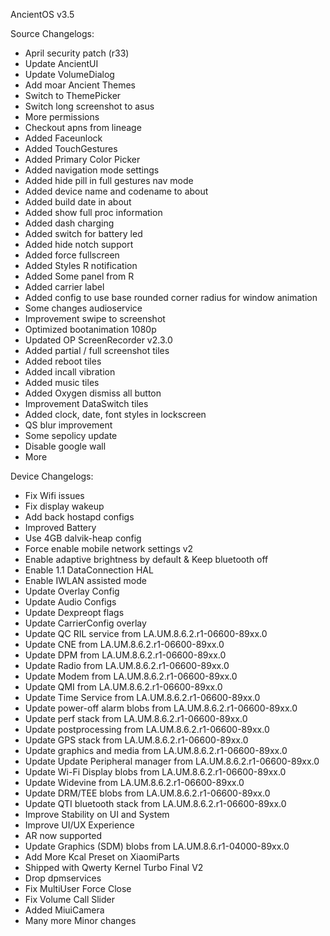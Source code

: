 AncientOS v3.5

Source Changelogs:
- April security patch (r33)
- Update AncientUI
- Update VolumeDialog
- Add moar Ancient Themes
- Switch to ThemePicker
- Switch long screenshot to asus
- More permissions
- Checkout apns from lineage
- Added Faceunlock
- Added TouchGestures
- Added Primary Color Picker
- Added navigation mode settings
- Added hide pill in full gestures nav mode
- Added device name and codename to about
- Added build date in about
- Added show full proc information
- Added dash charging
- Added switch for battery led
- Added hide notch support
- Added force fullscreen
- Added Styles R notification
- Added Some panel from R
- Added carrier label
- Added config to use base rounded corner radius for window animation
- Some changes audioservice
- Improvement swipe to screenshot
- Optimized bootanimation 1080p
- Updated OP ScreenRecorder v2.3.0
- Added partial / full screenshot tiles
- Added reboot tiles
- Added incall vibration
- Added music tiles
- Added Oxygen dismiss all button
- Improvement DataSwitch tiles
- Added clock, date, font styles in lockscreen
- QS blur improvement
- Some sepolicy update
- Disable google wall
- More

Device Changelogs:
- Fix Wifi issues
- Fix display wakeup 
- Add back hostapd configs
- Improved Battery
- Use 4GB dalvik-heap config
- Force enable mobile network settings v2
- Enable adaptive brightness by default & Keep bluetooth off
- Enable 1.1 DataConnection HAL
- Enable IWLAN assisted mode
- Update Overlay Config 
- Update Audio Configs
- Update Dexpreopt flags
- Update CarrierConfig overlay
- Update QC RIL service from LA.UM.8.6.2.r1-06600-89xx.0
- Update CNE from LA.UM.8.6.2.r1-06600-89xx.0
- Update DPM from LA.UM.8.6.2.r1-06600-89xx.0
- Update Radio from LA.UM.8.6.2.r1-06600-89xx.0
- Update Modem from LA.UM.8.6.2.r1-06600-89xx.0
- Update QMI from LA.UM.8.6.2.r1-06600-89xx.0
- Update Time Service from LA.UM.8.6.2.r1-06600-89xx.0
- Update power-off alarm blobs from LA.UM.8.6.2.r1-06600-89xx.0
- Update perf stack from LA.UM.8.6.2.r1-06600-89xx.0
- Update postprocessing from LA.UM.8.6.2.r1-06600-89xx.0
- Update GPS stack from LA.UM.8.6.2.r1-06600-89xx.0
- Update graphics and media from LA.UM.8.6.2.r1-06600-89xx.0
- Update Update Peripheral manager from LA.UM.8.6.2.r1-06600-89xx.0
- Update Wi-Fi Display blobs from LA.UM.8.6.2.r1-06600-89xx.0
- Update Widevine from LA.UM.8.6.2.r1-06600-89xx.0
- Update DRM/TEE blobs from LA.UM.8.6.2.r1-06600-89xx.0
- Update QTI bluetooth stack from LA.UM.8.6.2.r1-06600-89xx.0
- Improve Stability on UI and System
- Improve UI/UX Experience
- AR now supported 
- Update Graphics (SDM) blobs from LA.UM.8.6.r1-04000-89xx.0
- Add More Kcal Preset on XiaomiParts
- Shipped with Qwerty Kernel Turbo Final V2
- Drop dpmservices
- Fix MultiUser Force Close
- Fix Volume Call Slider
- Added MiuiCamera
- Many more Minor changes
